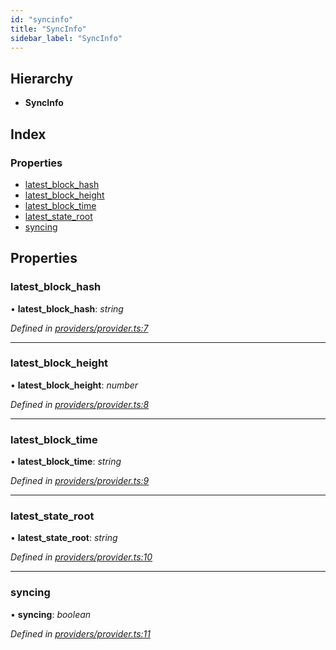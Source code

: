 ```yaml
---
id: "syncinfo"
title: "SyncInfo"
sidebar_label: "SyncInfo"
---
```


## Hierarchy

* **SyncInfo**

## Index

### Properties

* [latest_block_hash](syncinfo.md#latest_block_hash)
* [latest_block_height](syncinfo.md#latest_block_height)
* [latest_block_time](syncinfo.md#latest_block_time)
* [latest_state_root](syncinfo.md#latest_state_root)
* [syncing](syncinfo.md#syncing)

## Properties

###  latest_block_hash

• **latest_block_hash**: *string*

*Defined in [providers/provider.ts:7](https://github.com/nearprotocol/nearlib/blob/88ad17d/src.ts/providers/provider.ts#L7)*

___

###  latest_block_height

• **latest_block_height**: *number*

*Defined in [providers/provider.ts:8](https://github.com/nearprotocol/nearlib/blob/88ad17d/src.ts/providers/provider.ts#L8)*

___

###  latest_block_time

• **latest_block_time**: *string*

*Defined in [providers/provider.ts:9](https://github.com/nearprotocol/nearlib/blob/88ad17d/src.ts/providers/provider.ts#L9)*

___

###  latest_state_root

• **latest_state_root**: *string*

*Defined in [providers/provider.ts:10](https://github.com/nearprotocol/nearlib/blob/88ad17d/src.ts/providers/provider.ts#L10)*

___

###  syncing

• **syncing**: *boolean*

*Defined in [providers/provider.ts:11](https://github.com/nearprotocol/nearlib/blob/88ad17d/src.ts/providers/provider.ts#L11)*
